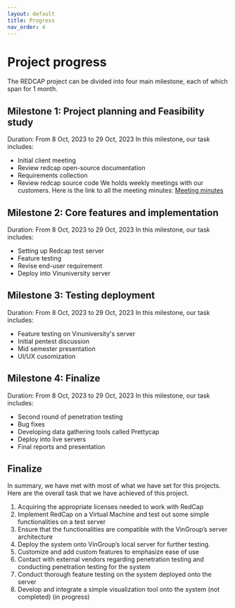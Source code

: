 ```yaml
---
layout: default
title: Progress 
nav_order: 4 
---
```

# Project progress
The REDCAP project can be divided into four main milestone, each of which span for 1 month.

## Milestone 1: Project planning and Feasibility study
Duration: From 8 Oct, 2023 to 29 Oct, 2023
In this milestone, our task includes: 
* Initial client meeting
* Review redcap open-source documentation
* Requirements collection
* Review redcap source code
We holds weekly meetings with our customers. Here is the link to all the meeting minutes: [Meeting minutes](https://docs.google.com/document/d/1vH92-zz4v3I6-A21AZLQ2RrcSLpsROfHmfIq_lt-WxM/edit)
## Milestone 2: Core features and implementation 
Duration: From 8 Oct, 2023 to 29 Oct, 2023
In this milestone, our task includes: 
* Setting up Redcap test server 
* Feature testing 
* Revise end-user requirement 
* Deploy into Vinuniversity server 
## Milestone 3: Testing deployment 
Duration: From 8 Oct, 2023 to 29 Oct, 2023
In this milestone, our task includes: 
* Feature testing on Vinuniversity's server 
* Initial pentest discussion 
* Mid semester presentation 
* UI/UX cusomization 
## Milestone 4: Finalize  
Duration: From 8 Oct, 2023 to 29 Oct, 2023
In this milestone, our task includes: 
* Second round of penetration testing
* Bug fixes
* Developing data gathering tools called Prettycap
* Deploy into live servers
* Final reports and presentation

## Finalize
In summary, we have met with most of what we have set for this projects. Here are the overall task that we have achieved of this project.
1. Acquiring the appropriate licenses needed to work with RedCap
2. Implement RedCap on a Virtual Machine and test out some simple functionalities on a test server
3. Ensure that the functionalities are compatible with the VinGroup’s server architecture
4. Deploy the system onto VinGroup’s local server for further testing.
5. Customize and add custom features to emphasize ease of use
6. Contact with external vendors regarding penetration testing and conducting penetration testing for the system
7. Conduct thorough feature testing on the system deployed onto the server
8. Develop and integrate a simple visualization tool onto the system (not completed) (in progress)

